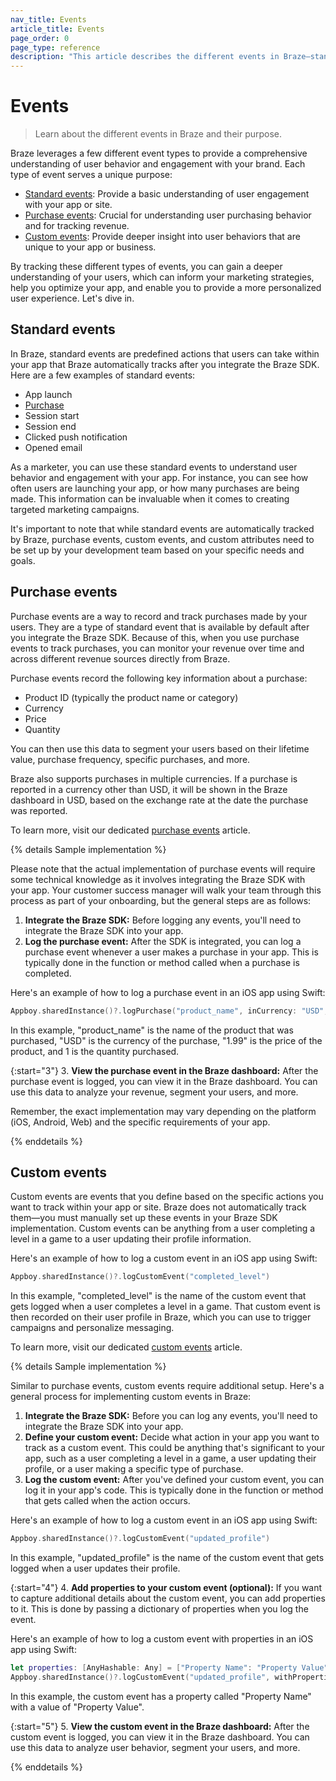 ```yaml
---
nav_title: Events
article_title: Events
page_order: 0
page_type: reference
description: "This article describes the different events in Braze—standard events, purchase events, and custom events—and their purpose."
---
```


# Events 

> Learn about the different events in Braze and their purpose.

Braze leverages a few different event types to provide a comprehensive understanding of user behavior and engagement with your brand. Each type of event serves a unique purpose:

- [Standard events](#standard-events): Provide a basic understanding of user engagement with your app or site.
- [Purchase events](#purchase-events): Crucial for understanding user purchasing behavior and for tracking revenue. 
- [Custom events](#custom-events): Provide deeper insight into user behaviors that are unique to your app or business.

By tracking these different types of events, you can gain a deeper understanding of your users, which can inform your marketing strategies, help you optimize your app, and enable you to provide a more personalized user experience. Let's dive in.

## Standard events

In Braze, standard events are predefined actions that users can take within your app that Braze automatically tracks after you integrate the Braze SDK. Here are a few examples of standard events:

- App launch
- [Purchase](#purchase-events)
- Session start
- Session end
- Clicked push notification
- Opened email

As a marketer, you can use these standard events to understand user behavior and engagement with your app. For instance, you can see how often users are launching your app, or how many purchases are being made. This information can be invaluable when it comes to creating targeted marketing campaigns.

It's important to note that while standard events are automatically tracked by Braze, purchase events, custom events, and custom attributes need to be set up by your development team based on your specific needs and goals.

## Purchase events

Purchase events are a way to record and track purchases made by your users. They are a type of standard event that is available by default after you integrate the Braze SDK. Because of this, when you use purchase events to track purchases, you can monitor your revenue over time and across different revenue sources directly from Braze.

Purchase events record the following key information about a purchase:

- Product ID (typically the product name or category)
- Currency
- Price
- Quantity

You can then use this data to segment your users based on their lifetime value, purchase frequency, specific purchases, and more.

Braze also supports purchases in multiple currencies. If a purchase is reported in a currency other than USD, it will be shown in the Braze dashboard in USD, based on the exchange rate at the date the purchase was reported.

To learn more, visit our dedicated [purchase events]({{site.baseurl}}/user_guide/data_and_analytics/custom_data/purchase_events/) article.

{% details Sample implementation %}

Please note that the actual implementation of purchase events will require some technical knowledge as it involves integrating the Braze SDK with your app. Your customer success manager will walk your team through this process as part of your onboarding, but the general steps are as follows:

1. **Integrate the Braze SDK:** Before logging any events, you'll need to integrate the Braze SDK into your app.
2. **Log the purchase event:** After the SDK is integrated, you can log a purchase event whenever a user makes a purchase in your app. This is typically done in the function or method called when a purchase is completed.

Here's an example of how to log a purchase event in an iOS app using Swift:

```swift
Appboy.sharedInstance()?.logPurchase("product_name", inCurrency: "USD", atPrice: NSDecimalNumber(string: "1.99"), withQuantity: 1)
```

In this example, "product_name" is the name of the product that was purchased, "USD" is the currency of the purchase, "1.99" is the price of the product, and 1 is the quantity purchased.

{:start="3"}
3. **View the purchase event in the Braze dashboard:** After the purchase event is logged, you can view it in the Braze dashboard. You can use this data to analyze your revenue, segment your users, and more.

Remember, the exact implementation may vary depending on the platform (iOS, Android, Web) and the specific requirements of your app. 

{% enddetails %}

## Custom events

Custom events are events that you define based on the specific actions you want to track within your app or site. Braze does not automatically track them—you must manually set up these events in your Braze SDK implementation. Custom events can be anything from a user completing a level in a game to a user updating their profile information.

Here's an example of how to log a custom event in an iOS app using Swift:

```swift
Appboy.sharedInstance()?.logCustomEvent("completed_level")
```

In this example, "completed_level" is the name of the custom event that gets logged when a user completes a level in a game. That custom event is then recorded on their user profile in Braze, which you can use to trigger campaigns and personalize messaging.

To learn more, visit our dedicated [custom events]({{site.baseurl}}/user_guide/data_and_analytics/custom_data/custom_events/) article.

{% details Sample implementation %}

Similar to purchase events, custom events require additional setup. Here's a general process for implementing custom events in Braze:

1. **Integrate the Braze SDK:** Before you can log any events, you'll need to integrate the Braze SDK into your app.
2. **Define your custom event:** Decide what action in your app you want to track as a custom event. This could be anything that's significant to your app, such as a user completing a level in a game, a user updating their profile, or a user making a specific type of purchase.
3. **Log the custom event:** After you've defined your custom event, you can log it in your app's code. This is typically done in the function or method that gets called when the action occurs.

Here's an example of how to log a custom event in an iOS app using Swift:

```swift
Appboy.sharedInstance()?.logCustomEvent("updated_profile")
```

In this example, "updated_profile" is the name of the custom event that gets logged when a user updates their profile.

{:start="4"}
4. **Add properties to your custom event (optional):** If you want to capture additional details about the custom event, you can add properties to it. This is done by passing a dictionary of properties when you log the event.

Here's an example of how to log a custom event with properties in an iOS app using Swift:

```swift
let properties: [AnyHashable: Any] = ["Property Name": "Property Value"]
Appboy.sharedInstance()?.logCustomEvent("updated_profile", withProperties: properties)
```

In this example, the custom event has a property called "Property Name" with a value of "Property Value".

{:start="5"}
5. **View the custom event in the Braze dashboard:** After the custom event is logged, you can view it in the Braze dashboard. You can use this data to analyze user behavior, segment your users, and more.

{% enddetails %}

<!--

### Using custom events instead of purchase events to track purchases

You might prefer to use custom events to track purchases if you need to capture more specific or additional information about the purchase that the standard purchase event doesn't cover. Here's what you can do with custom events that you can't accomplish with purchase events:

- **Custom definitions:** Custom events can be defined based on any significant action within your app. This level of customization is not available with standard purchase events, which are predefined and specifically designed to track purchases.
- **Additional properties:** You can log additional properties to custom events that provide more context about the event. For example, you could log a custom event when a user makes a purchase and include properties such as the product category or the payment method. This is not possible with standard purchase events, which have a fixed schema that only tracks the product name, currency, price, and quantity.
- **Event frequency:** Custom events allow you to track the frequency of specific actions. With purchase events, you can only track the occurrence of purchases, not other types of actions.

#### Use case #1

Let's say you have an ecommerce app, and you want to track the purchase itself and the product category. The standard purchase event in Braze does not capture this level of detail, so you could use a custom event instead.

Here's an example of how you might do this in an iOS app using Swift:

```swift
let properties: [AnyHashable: Any] = ["Product Category": "Electronics"]
Appboy.sharedInstance()?.logCustomEvent("Purchase", withProperties: properties)
```

In this example, "Purchase" is the name of the custom event, and the properties dictionary contains additional information about the event. In this case, the product category is "Electronics". Now you can segment your users based on the product categories they purchase from.

#### Use case #2

Consider a fitness app where users can purchase personal training sessions or premium workout plans. In this case, you might want to track these purchases as custom events to capture additional details about the purchase.

Here's an example of how you might do this in an iOS app using Swift:

```swift
let properties: [AnyHashable: Any] = ["Workout Plan": "10 Sessions Personal Training"]
Appboy.sharedInstance()?.logCustomEvent("Purchase", withProperties: properties)
```

In this example, "Purchase" is the name of the custom event, and the properties dictionary contains additional information about the event. In this case, the workout plan is "10 Sessions Personal Training". Now you can segment your users based on the types of workout plans they purchase.

-->


[1]: {{site.baseurl}}/user_guide/data_and_analytics/custom_data/custom_events/

